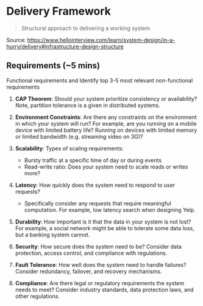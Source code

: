 # Delivery Framework 
>Structural approach to delivering a working system

Source: https://www.hellointerview.com/learn/system-design/in-a-hurry/delivery#infrastructure-design-structure

## Requirements (~5 mins)
Functional requirements and Identify top 3-5 most relevant non-functional requirements

1. **CAP Theorem**: Should your system prioritize consistency or availability? Note, partition tolerance is a given in distributed systems.
    
2. **Environment Constraints**: Are there any constraints on the environment in which your system will run? For example, are you running on a mobile device with limited battery life? Running on devices with limited memory or limited bandwidth (e.g. streaming video on 3G)?
    
3. **Scalability**: Types of scaling requirements:
	- Bursty traffic at a specific time of day or during events 
	- Read-write ratio: Does your system need to scale reads or writes more?
    
4. **Latency**: How quickly does the system need to respond to user requests? 
	- Specifically consider any requests that require meaningful computation. For example, low latency search when designing Yelp. 
    
5. **Durability**: How important is it that the data in your system is not lost? For example, a social network might be able to tolerate some data loss, but a banking system cannot.
    
6. **Security**: How secure does the system need to be? Consider data protection, access control, and compliance with regulations.
    
7. **Fault Tolerance**: How well does the system need to handle failures? Consider redundancy, failover, and recovery mechanisms.
    
8. **Compliance**: Are there legal or regulatory requirements the system needs to meet? Consider industry standards, data protection laws, and other regulations.
